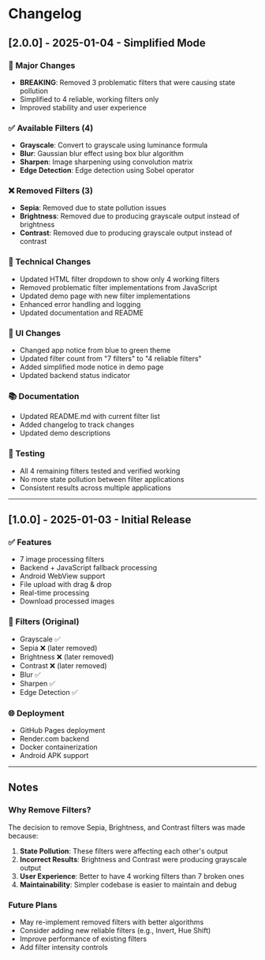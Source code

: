 # Changelog

## [2.0.0] - 2025-01-04 - Simplified Mode

### 🎯 Major Changes
- **BREAKING**: Removed 3 problematic filters that were causing state pollution
- Simplified to 4 reliable, working filters only
- Improved stability and user experience

### ✅ Available Filters (4)
- **Grayscale**: Convert to grayscale using luminance formula
- **Blur**: Gaussian blur effect using box blur algorithm
- **Sharpen**: Image sharpening using convolution matrix
- **Edge Detection**: Edge detection using Sobel operator

### ❌ Removed Filters (3)
- **Sepia**: Removed due to state pollution issues
- **Brightness**: Removed due to producing grayscale output instead of brightness
- **Contrast**: Removed due to producing grayscale output instead of contrast

### 🔧 Technical Changes
- Updated HTML filter dropdown to show only 4 working filters
- Removed problematic filter implementations from JavaScript
- Updated demo page with new filter implementations
- Enhanced error handling and logging
- Updated documentation and README

### 🎨 UI Changes
- Changed app notice from blue to green theme
- Updated filter count from "7 filters" to "4 reliable filters"
- Added simplified mode notice in demo page
- Updated backend status indicator

### 📚 Documentation
- Updated README.md with current filter list
- Added changelog to track changes
- Updated demo descriptions

### 🧪 Testing
- All 4 remaining filters tested and verified working
- No more state pollution between filter applications
- Consistent results across multiple applications

---

## [1.0.0] - 2025-01-03 - Initial Release

### ✅ Features
- 7 image processing filters
- Backend + JavaScript fallback processing
- Android WebView support
- File upload with drag & drop
- Real-time processing
- Download processed images

### 🎨 Filters (Original)
- Grayscale ✅
- Sepia ❌ (later removed)
- Brightness ❌ (later removed)  
- Contrast ❌ (later removed)
- Blur ✅
- Sharpen ✅
- Edge Detection ✅

### 🌐 Deployment
- GitHub Pages deployment
- Render.com backend
- Docker containerization
- Android APK support

---

## Notes

### Why Remove Filters?
The decision to remove Sepia, Brightness, and Contrast filters was made because:

1. **State Pollution**: These filters were affecting each other's output
2. **Incorrect Results**: Brightness and Contrast were producing grayscale output
3. **User Experience**: Better to have 4 working filters than 7 broken ones
4. **Maintainability**: Simpler codebase is easier to maintain and debug

### Future Plans
- May re-implement removed filters with better algorithms
- Consider adding new reliable filters (e.g., Invert, Hue Shift)
- Improve performance of existing filters
- Add filter intensity controls
